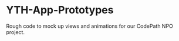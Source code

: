 YTH-App-Prototypes
==================

Rough code to mock up views and animations for our CodePath NPO project.
